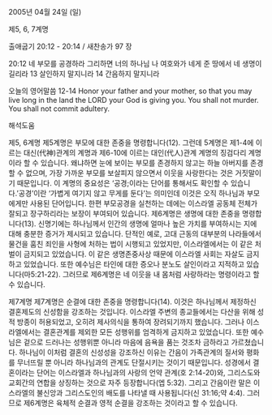 2005년 04월 24일 (일)

제5, 6, 7계명



출애굽기 20:12 - 20:14 / 새찬송가 97 장


20:12 네 부모를 공경하라 그리하면 너의 하나님 나 여호와가 네게 준 땅에서 네 생명이 길리라 13 살인하지 말지니라 14 간음하지 말지니라 

오늘의 영어말씀 
12-14 Honor your father and your mother, so that you may live long in the land the LORD your God is giving you. You shall not murder. You shall not commit adultery.

해석도움





제5, 6계명 
제5계명은 부모에 대한 존중을 명령합니다(12). 그런데 5계명은 제1-4에 이르는 대신(代神)관계의 계명과 제6-10에 이르는 대인(代人)관계 계명의 징검다리 계명이라 할 수 있습니다. 왜냐하면 눈에 보이는 부모를 존경하지 않고는 하늘 아버지를 존경할 수 없으며, 가장 가까운 부모를 보살피지 않으면서 이웃을 사랑한다는 것은 거짓말이기 때문입니다. 이 계명의 중요성은 ‘공경;이라는 단어를 통해서도 확인할 수 있습니다.’공경’이란 ‘가볍게 여기지 않고 무게를 둔다’는 의미인데 이것은 오직 하나님과 부모에게만 사용된 단어입니다. 한편 부모공경을 실천하는 데에는 이스라엘 공동체 전체가 잘되고 장구하리라는 보장이 부여되어 있습니다. 제6계명은 생명에 대한 존중을 명령합니다(13). 신명기에는 하나님께서 인간의 생명에 얼마나 높은 가치를 부여하시는 지에 대해 충분한 증거가 제시되고 있습니다. 단적인 예로, 고대 근동의 대부분의 나라들에서 물건을 훔친 죄인을 사형에 처하는 법이 시행되고 있었지만, 이스라엘에서는 이 같은 처벌이 금지되고 있었습니다. 이 같은 생명존중사상 때문에 이스라엘 사회는 자살도 금지하고 있었습니다. 또한 예수님은 타인에 대한 증오나 분노도 살인이라고 지적하고 있습니다(마5:21-22). 그러므로 제6계명은 네 이웃을 내 몸처럼 사랑하라는 명령이라고 할 수 있습니다. 

제7계명 
제7계명은 순결에 대한 존중을 명령합니다(14). 이것은 하나님께서 제정하신 결혼제도의 신성함을 강조하는 것입니다. 이스라엘 주변의 종교들에서는 다산을 위해 성적 방종이 허용되었고, 오히려 제사의식을 통하여 장려되기까지 했습니다. 그러나 이스라엘에서는 결혼관계를 제외한 모든 성행위를 엄격하게 금지하고 있었습니다. 또한 예수님은 겉으로 드러나는 성행위뿐 아니라 마음에 음욕을 품는 것조차 금하라고 가르쳤습니다. 하나님이 이처럼 결혼의 신성성을 강조하신 이유는 간음이 가족관계의 질서와 평화를 무너뜨릴 뿐 아니라 하나님과의 관계도 단절시키는 것이기 때문입니다. 성경에서 결혼이라는 단어는 이스라엘과 하나님과의 사랑의 언약 관계(호 2:14-20)와, 그리스도와 교회간의 연합을 상징하는 것으로 자주 등장합니다(엡 5:32). 그리고 간음이란 말은 이스라엘의 불신앙과 그리스도인의 배도를 나타낼 때 사용됩니다(신 31:16;약 4:4). 그러므로 제6계명은 육체적 순결과 영적 순결을 강조하는 것이라고 할 수 있습니다.